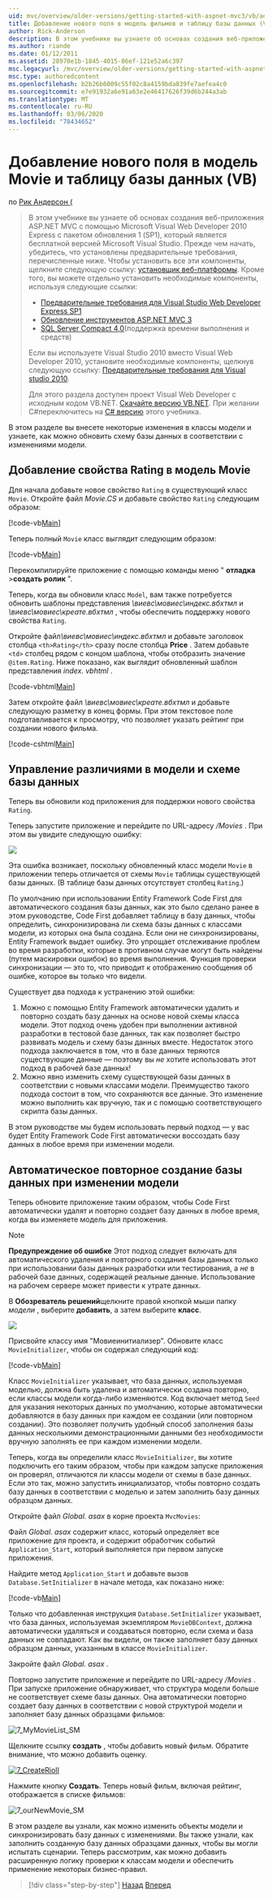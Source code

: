 ```yaml
---
uid: mvc/overview/older-versions/getting-started-with-aspnet-mvc3/vb/adding-a-new-field
title: Добавление нового поля в модель фильмов и таблицу базы данных (VB) | Документация Майкрософт
author: Rick-Anderson
description: В этом учебнике вы узнаете об основах создания веб-приложения ASP.NET MVC с помощью Microsoft Visual Web Developer 2010 Express с пакетом обновления 1 (SP1)...
ms.author: riande
ms.date: 01/12/2011
ms.assetid: 28970e1b-1845-4015-86ef-121e52a6c397
msc.legacyurl: /mvc/overview/older-versions/getting-started-with-aspnet-mvc3/vb/adding-a-new-field
msc.type: authoredcontent
ms.openlocfilehash: b2b26b6009c55f02c8a4159bda839fe7aefea4c0
ms.sourcegitcommit: e7e91932a6e91a63e2e46417626f39d6b244a3ab
ms.translationtype: MT
ms.contentlocale: ru-RU
ms.lasthandoff: 03/06/2020
ms.locfileid: "78434652"
---
```

# <a name="adding-a-new-field-to-the-movie-model-and-database-table-vb"></a>Добавление нового поля в модель Movie и таблицу базы данных (VB)

по [Рик Андерсон (](https://twitter.com/RickAndMSFT)

> В этом учебнике вы узнаете об основах создания веб-приложения ASP.NET MVC с помощью Microsoft Visual Web Developer 2010 Express с пакетом обновления 1 (SP1), который является бесплатной версией Microsoft Visual Studio. Прежде чем начать, убедитесь, что установлены предварительные требования, перечисленные ниже. Чтобы установить все эти компоненты, щелкните следующую ссылку: [установщик веб-платформы](https://www.microsoft.com/web/gallery/install.aspx?appid=VWD2010SP1Pack). Кроме того, вы можете отдельно установить необходимые компоненты, используя следующие ссылки:
> 
> - [Предварительные требования для Visual Studio Web Developer Express SP1](https://www.microsoft.com/web/gallery/install.aspx?appid=VWD2010SP1Pack)
> - [Обновление инструментов ASP.NET MVC 3](https://www.microsoft.com/web/gallery/install.aspx?appsxml=&amp;appid=MVC3)
> - [SQL Server Compact 4,0](https://www.microsoft.com/web/gallery/install.aspx?appid=SQLCE;SQLCEVSTools_4_0)(поддержка времени выполнения и средств)
> 
> Если вы используете Visual Studio 2010 вместо Visual Web Developer 2010, установите необходимые компоненты, щелкнув следующую ссылку: [Предварительные требования для Visual studio 2010](https://www.microsoft.com/web/gallery/install.aspx?appsxml=&amp;appid=VS2010SP1Pack).
> 
> Для этого раздела доступен проект Visual Web Developer с исходным кодом VB.NET. [Скачайте версию VB.NET](https://code.msdn.microsoft.com/Introduction-to-MVC-3-10d1b098). При желании C#переключитесь на [ C# версию](../cs/adding-a-new-field.md) этого учебника.

В этом разделе вы внесете некоторые изменения в классы модели и узнаете, как можно обновить схему базы данных в соответствии с изменениями модели.

## <a name="adding-a-rating-property-to-the-movie-model"></a>Добавление свойства Rating в модель Movie

Для начала добавьте новое свойство `Rating` в существующий класс `Movie`. Откройте файл *Movie.CS* и добавьте свойство `Rating` следующим образом:

[!code-vb[Main](adding-a-new-field/samples/sample1.vb)]

Теперь полный `Movie` класс выглядит следующим образом:

[!code-vb[Main](adding-a-new-field/samples/sample2.vb)]

Перекомпилируйте приложение с помощью команды меню " **отладка** &gt;**создать ролик** ".

Теперь, когда вы обновили класс `Model`, вам также потребуется обновить шаблоны представления *\виевс\мовиес\индекс.вбхтмл* и *\виевс\мовиес\креате.вбхтмл* , чтобы обеспечить поддержку нового свойства `Rating`.

Откройте файл<em>\виевс\мовиес\индекс.вбхтмл</em> и добавьте заголовок столбца `<th>Rating</th>` сразу после столбца <strong>Price</strong> . Затем добавьте `<td>` столбец рядом с концом шаблона, чтобы отобразить значение `@item.Rating`. Ниже показано, как выглядит обновленный шаблон представления <em>index. vbhtml</em> .

[!code-vbhtml[Main](adding-a-new-field/samples/sample3.vbhtml)]

Затем откройте файл *\виевс\мовиес\креате.вбхтмл* и добавьте следующую разметку в конец формы. При этом текстовое поле подготавливается к просмотру, что позволяет указать рейтинг при создании нового фильма.

[!code-cshtml[Main](adding-a-new-field/samples/sample4.cshtml)]

## <a name="managing-model-and-database-schema-differences"></a>Управление различиями в модели и схеме базы данных

Теперь вы обновили код приложения для поддержки нового свойства `Rating`.

Теперь запустите приложение и перейдите по URL-адресу */Movies* . При этом вы увидите следующую ошибку:

![](adding-a-new-field/_static/image1.png)

Эта ошибка возникает, поскольку обновленный класс модели `Movie` в приложении теперь отличается от схемы `Movie` таблицы существующей базы данных. (В таблице базы данных отсутствует столбец `Rating`.)

По умолчанию при использовании Entity Framework Code First для автоматического создания базы данных, как это было сделано ранее в этом руководстве, Code First добавляет таблицу в базу данных, чтобы определить, синхронизирована ли схема базы данных с классами модели, из которых она была создана. Если они не синхронизированы, Entity Framework выдает ошибку. Это упрощает отслеживание проблем во время разработки, которые в противном случае могут быть найдены (путем маскировки ошибок) во время выполнения. Функция проверки синхронизации — это то, что приводит к отображению сообщения об ошибке, которое вы только что видели.

Существует два подхода к устранению этой ошибки:

1. Можно с помощью Entity Framework автоматически удалить и повторно создать базу данных на основе новой схемы класса модели. Этот подход очень удобен при выполнении активной разработки в тестовой базе данных, так как позволяет быстро развивать модель и схему базы данных вместе. Недостаток этого подхода заключается в том, что в базе данных теряются существующие данные — поэтому вы *не* хотите использовать этот подход в рабочей базе данных!
2. Можно явно изменить схему существующей базы данных в соответствии с новыми классами модели. Преимущество такого подхода состоит в том, что сохраняются все данные. Это изменение можно выполнить как вручную, так и с помощью соответствующего скрипта базы данных.

В этом руководстве мы будем использовать первый подход — у вас будет Entity Framework Code First автоматически воссоздать базу данных в любое время при изменении модели.

## <a name="automatically-re-creating-the-database-on-model-changes"></a>Автоматическое повторное создание базы данных при изменении модели

Теперь обновите приложение таким образом, чтобы Code First автоматически удалят и повторно создает базу данных в любое время, когда вы изменяете модель для приложения.

> [!NOTE] 
> 
> **Предупреждение об ошибке** Этот подход следует включать для автоматического удаления и повторного создания базы данных только при использовании базы данных разработки или тестирования, а *не* в рабочей базе данных, содержащей реальные данные. Использование на рабочем сервере может привести к утрате данных.

В **Обозреватель решений**щелкните правой кнопкой мыши папку *модели* , выберите **добавить**, а затем выберите **класс**.

![](adding-a-new-field/_static/image2.png)

Присвойте классу имя &quot;Мовиеинитиализер&quot;. Обновите класс `MovieInitializer`, чтобы он содержал следующий код:

[!code-vb[Main](adding-a-new-field/samples/sample5.vb)]

Класс `MovieInitializer` указывает, что база данных, используемая моделью, должна быть удалена и автоматически создана повторно, если классы модели когда-либо изменяются. Код включает метод `Seed` для указания некоторых данных по умолчанию, которые автоматически добавляются в базу данных при каждом ее создании (или повторном создании). Это позволяет получить удобный способ заполнения базы данных несколькими демонстрационными данными без необходимости вручную заполнять ее при каждом изменении модели.

Теперь, когда вы определили класс `MovieInitializer`, вы хотите подключить его таким образом, чтобы при каждом запуске приложения он проверял, отличаются ли классы модели от схемы в базе данных. Если это так, можно запустить инициализатор, чтобы повторно создать базу данных в соответствии с моделью и затем заполнить базу данных образцом данных.

Откройте файл *Global. asax* в корне проекта `MvcMovies`:

Файл *Global. asax* содержит класс, который определяет все приложение для проекта, и содержит обработчик событий `Application_Start`, который выполняется при первом запуске приложения.

Найдите метод `Application_Start` и добавьте вызов `Database.SetInitializer` в начале метода, как показано ниже:

[!code-vb[Main](adding-a-new-field/samples/sample6.vb)]

Только что добавленная инструкция `Database.SetInitializer` указывает, что база данных, используемая экземпляром `MovieDBContext`, должна автоматически удаляться и создаваться повторно, если схема и база данных не совпадают. Как вы видели, он также заполняет базу данных образцом данных, указанным в классе `MovieInitializer`.

Закройте файл *Global. asax* .

Повторно запустите приложение и перейдите по URL-адресу */Movies* . При запуске приложение обнаруживает, что структура модели больше не соответствует схеме базы данных. Она автоматически повторно создает базу данных в соответствии с новой структурой модели и заполняет базу данных образцами фильмов:

![7_MyMovieList_SM](adding-a-new-field/_static/image3.png)

Щелкните ссылку **создать** , чтобы добавить новый фильм. Обратите внимание, что можно добавить оценку.

[![7_CreateRioII](adding-a-new-field/_static/image5.png)](adding-a-new-field/_static/image4.png)

Нажмите кнопку **Создать**. Теперь новый фильм, включая рейтинг, отображается в списке фильмов:

![7_ourNewMovie_SM](adding-a-new-field/_static/image6.png)

В этом разделе вы узнали, как можно изменить объекты модели и синхронизировать базу данных с изменениями. Вы также узнали, как заполнить созданную базу данных образцами данных, чтобы вы могли испытать сценарии. Теперь рассмотрим, как можно добавить расширенную логику проверки к классам модели и обеспечить применение некоторых бизнес-правил.

> [!div class="step-by-step"]
> [Назад](examining-the-edit-methods-and-edit-view.md)
> [Вперед](adding-validation-to-the-model.md)
